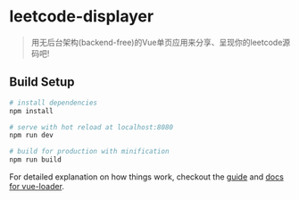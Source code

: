 # leetcode-displayer

> 用无后台架构(backend-free)的Vue单页应用来分享、呈现你的leetcode源码吧!

## Build Setup

``` bash
# install dependencies
npm install

# serve with hot reload at localhost:8080
npm run dev

# build for production with minification
npm run build
```

For detailed explanation on how things work, checkout the [guide](http://vuejs-templates.github.io/webpack/) and [docs for vue-loader](http://vuejs.github.io/vue-loader).
